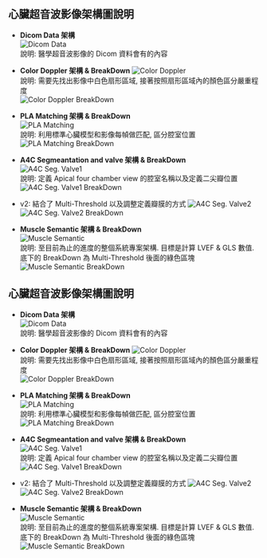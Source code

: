## 心臟超音波影像架構圖說明
+ **Dicom Data 架構**  
![Dicom Data](https://github.com/Sapphire1002/LabProject/blob/main/N02-Architecture/Dicom%20Data%20%E6%9E%B6%E6%A7%8B.PNG)  
說明:  醫學超音波影像的 Dicom 資料會有的內容  

+ **Color Doppler 架構 & BreakDown**
![Color Doppler](https://github.com/Sapphire1002/LabProject/blob/main/N02-Architecture/Color%20Doppler%20%E6%9E%B6%E6%A7%8B.jpg)  
說明: 需要先找出影像中白色扇形區域, 接著按照扇形區域內的顏色區分嚴重程度    
![Color Doppler BreakDown](https://github.com/Sapphire1002/LabProject/blob/main/N02-Architecture/Color%20Doppler%20BreakDown.jpg)  

+ **PLA Matching 架構 & BreakDown**  
![PLA Matching](https://github.com/Sapphire1002/LabProject/blob/main/N02-Architecture/PLA%20Matching%20%E6%9E%B6%E6%A7%8B.jpg)    
說明: 利用標準心臟模型和影像每幀做匹配, 區分腔室位置  
![PLA Matching BreakDown](https://github.com/Sapphire1002/LabProject/blob/main/N02-Architecture/PLA%20Matching%20BreakDown.jpg)  

+ **A4C Segmeantation and valve 架構 & BreakDown**  
![A4C Seg. Valve1](https://github.com/Sapphire1002/LabProject/blob/main/N02-Architecture/A4C%20Segmentation%20and%20valve%20%E6%9E%B6%E6%A7%8B.PNG)  
說明: 定義 Apical four chamber view 的腔室名稱以及定義二尖瓣位置  
![A4C Seg. Valve1 BreakDown](https://github.com/Sapphire1002/LabProject/blob/main/N02-Architecture/A4C%20Segmentation%20and%20valve%20BreakDown.PNG)

* v2: 結合了 Multi-Threshold 以及調整定義瓣膜的方式
![A4C Seg. Valve2](https://github.com/Sapphire1002/LabProject/blob/main/N02-Architecture/A4C%20Segmentation%20and%20valve%20%E6%9E%B6%E6%A7%8Bv2.PNG)  
![A4C Seg. Valve2 BreakDown](https://github.com/Sapphire1002/LabProject/blob/main/N02-Architecture/A4C%20Segmentation%20and%20valve%20BreakDown%20v2.PNG)  

+ **Muscle Semantic 架構 & BreakDown**  
![Muscle Semantic](https://github.com/Sapphire1002/LabProject/blob/main/N02-Architecture/Muscle%20Semantic%20%E6%9E%B6%E6%A7%8B%E5%9C%96.PNG)  
說明: 至目前為止的進度的整個系統專案架構. 目標是計算 LVEF & GLS 數值. 底下的 BreakDown 為 Multi-Threshold 後面的綠色區塊  
![Muscle Semantic BreakDown](https://github.com/Sapphire1002/LabProject/blob/main/N02-Architecture/Muscle%20Semantic%20BreakDown.PNG)  

## 心臟超音波影像架構圖說明
+ **Dicom Data 架構**  
![Dicom Data](https://github.com/Sapphire1002/LabProject/blob/main/N02-Architecture/Dicom%20Data%20%E6%9E%B6%E6%A7%8B.PNG)  
說明:  醫學超音波影像的 Dicom 資料會有的內容  

+ **Color Doppler 架構 & BreakDown**
![Color Doppler](https://github.com/Sapphire1002/LabProject/blob/main/N02-Architecture/Color%20Doppler%20%E6%9E%B6%E6%A7%8B.jpg)  
說明: 需要先找出影像中白色扇形區域, 接著按照扇形區域內的顏色區分嚴重程度    
![Color Doppler BreakDown](https://github.com/Sapphire1002/LabProject/blob/main/N02-Architecture/Color%20Doppler%20BreakDown.jpg)  

+ **PLA Matching 架構 & BreakDown**  
![PLA Matching](https://github.com/Sapphire1002/LabProject/blob/main/N02-Architecture/PLA%20Matching%20%E6%9E%B6%E6%A7%8B.jpg)    
說明: 利用標準心臟模型和影像每幀做匹配, 區分腔室位置  
![PLA Matching BreakDown](https://github.com/Sapphire1002/LabProject/blob/main/N02-Architecture/PLA%20Matching%20BreakDown.jpg)  

+ **A4C Segmeantation and valve 架構 & BreakDown**  
![A4C Seg. Valve1](https://github.com/Sapphire1002/LabProject/blob/main/N02-Architecture/A4C%20Segmentation%20and%20valve%20%E6%9E%B6%E6%A7%8B.PNG)  
說明: 定義 Apical four chamber view 的腔室名稱以及定義二尖瓣位置  
![A4C Seg. Valve1 BreakDown](https://github.com/Sapphire1002/LabProject/blob/main/N02-Architecture/A4C%20Segmentation%20and%20valve%20BreakDown.PNG)

* v2: 結合了 Multi-Threshold 以及調整定義瓣膜的方式
![A4C Seg. Valve2](https://github.com/Sapphire1002/LabProject/blob/main/N02-Architecture/A4C%20Segmentation%20and%20valve%20%E6%9E%B6%E6%A7%8Bv2.PNG)  
![A4C Seg. Valve2 BreakDown](https://github.com/Sapphire1002/LabProject/blob/main/N02-Architecture/A4C%20Segmentation%20and%20valve%20BreakDown%20v2.PNG)  

+ **Muscle Semantic 架構 & BreakDown**  
![Muscle Semantic](https://github.com/Sapphire1002/LabProject/blob/main/N02-Architecture/Muscle%20Semantic%20%E6%9E%B6%E6%A7%8B%E5%9C%96.PNG)  
說明: 至目前為止的進度的整個系統專案架構. 目標是計算 LVEF & GLS 數值. 底下的 BreakDown 為 Multi-Threshold 後面的綠色區塊  
![Muscle Semantic BreakDown](https://github.com/Sapphire1002/LabProject/blob/main/N02-Architecture/Muscle%20Semantic%20BreakDown.PNG)  

